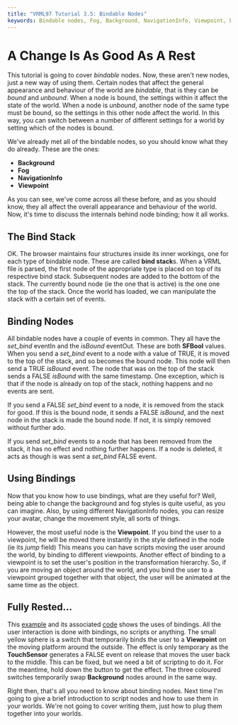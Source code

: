 ```yaml
---
title: "VRML97 Tutorial 3.5: Bindable Nodes"
keywords: Bindable nodes, Fog, Background, NavigationInfo, Viewpoint, bind stack,
---
```


# A Change Is As Good As A Rest

This tutorial is going to cover *bindable* nodes. Now, these aren't new nodes, just a new way of using them.
Certain nodes that affect the general appearance and behaviour of the world are *bindable*, that is they can be *bound* and *unbound*.
When a node is bound, the settings within it affect the state of the world. When a node is *unbound*, another node of the same type must be bound, so the
settings in this other node affect the world. In this way, you can switch between a number of different settings for a world by setting which of the nodes is bound.


We've already met all of the bindable nodes, so you should know what they do already. These are the ones:


* **Background**
* **Fog**
* **NavigationInfo**
* **Viewpoint**


As you can see, we've come across all these before, and as you should know, they all affect the overall appearance and
behaviour of the world. Now, it's time to discuss the internals behind node binding; how it all works.

## The Bind Stack

OK. The browser maintains four structures inside its inner workings, one for each type of bindable node. These are called
**bind stack**s. When a VRML file is parsed, the first node of the appropriate type is placed on top of its respective bind stack.
Subsequent nodes are added to the bottom of the stack. The currently bound node (ie the one that is active) is the one one the top of the
stack. Once the world has loaded, we can manipulate the stack with a certain set of events.

## Binding Nodes

All bindable nodes have a couple of events in common. They all have the *set_bind* eventIn and the *isBound* eventOut.
These are both **SFBool** values. When you send a *set_bind* event to a node with a value of TRUE, it is moved to the
top of the stack, and so becomes the bound node. This node will then send a TRUE *isBound* event. The node that was on the
top of the stack sends a FALSE *isBound* with the same timestamp. One exception, which is that if the node is already on top of
the stack, nothing happens and no events are sent.

If you send a FALSE *set_bind* event to a node, it is removed from the stack for good. If this is the bound node, it sends a FALSE *isBound*, and
the next node in the stack is made the bound node. If not, it is simply removed without further ado.

If you send *set_bind* events to a node that has been removed from the stack, it has no effect and nothing further happens. If a node is deleted, it acts as though
is was sent a *set_bind* FALSE event.

## Using Bindings

Now that you know how to use bindings, what are they useful for? Well, being able to change the background and fog styles is quite useful, as you can imagine.
Also, by using different NavigationInfo nodes, you can resize your avatar, change the movement style, all sorts of things.

However, the most useful node is the **Viewpoint**. If you bind the user to a viewpoint, he will be moved there instantly in the style defined in the node (ie its *jump* field)
This means you can have scripts moving the user around the world, by binding to different viewpoints. Another effect of binding to a viewpoint is to set the user's position
in the transformation hierarchy. So, if you are moving an object around the world, and you bind the user to a viewpoint grouped together with that object,
the user will be animated at the same time as the object. 

## Fully Rested...

This <A HREF="../worlds/tut35.wrl" TARGET="_new">example</A> and its associated <A HREF="../source/tut35.html">code</A> shows the uses of bindings. All the user interaction is
done with bindings, no scripts or anything. The small yellow sphere is a switch that temporarily binds the user to a **Viewpoint** on the moving platform around the outside.
The effect is only temporary as the **TouchSensor** generates a FALSE event on release that moves the user back to the middle. This can be fixed, but we need a bit of scripting to do it. For the meantime, hold down the button to
get the effect. The three coloured switches temporarily swap **Background** nodes around in the same way.

Right then, that's all you need to know about binding nodes. Next time I'm going to give a brief introduction to script nodes and how to use them in your worlds.
We're not going to cover writing them, just how to plug them together into your worlds.

